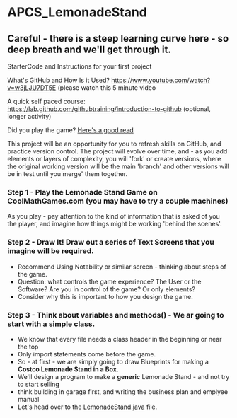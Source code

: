 # APCS_LemonadeStand

## Careful - there is a steep learning curve here - so deep breath and we'll get through it.

StarterCode and Instructions for your first project

What's GitHub and How Is it Used? https://www.youtube.com/watch?v=w3jLJU7DT5E (please watch this 5 minute video

A quick self paced course: https://lab.github.com/githubtraining/introduction-to-github (optional, longer activity)

Did you play the game?  [Here's a good read](https://itstillworks.com/12414357/how-to-get-tons-of-money-on-lemonade-stand)


This project will be an opportunity for you to refresh skills on GitHub, and practice version control.
The project will evolve over time, and - as you add elements or layers of complexity, you will 'fork' or create versions, 
where the original working version will be the main 'branch' and other versions will be in test until you merge' them together.

### Step 1 - Play the Lemonade Stand Game on CoolMathGames.com (you may have to try a couple machines)

  As you play - pay attention to the kind of information that is asked of you the player, and imagine how things might be working 'behind the scenes'.
  
### Step 2 - Draw It!  Draw out a series of Text Screens that you imagine will be required.

  - Recommend Using Notability or similar screen - thinking about steps of the game.  
  - Question: what controls the game experience?  The User or the Software?  Are you in control of the game?  Or only elements?
  - Consider why this is important to how you design the game.
  
### Step 3 - Think about variables and methods() - We ar going to start with a simple class.

  - We know that every file needs a class header in the beginning or near the top
  - Only import statements come before the game.
  - So - at first - we are simply going to draw Blueprints for making a **Costco Lemonade Stand in a Box**.
  - We'll design a program to make a **generic** Lemonade Stand - and not try to start selling 
   - think building in garage first, and writing the business plan and emplyee manual
   - Let's head over to the [LemonadeStand.java](https://github.com/mtwyford/APCS_LemonadeStand/blob/main/LemonadeStand.java) file.
